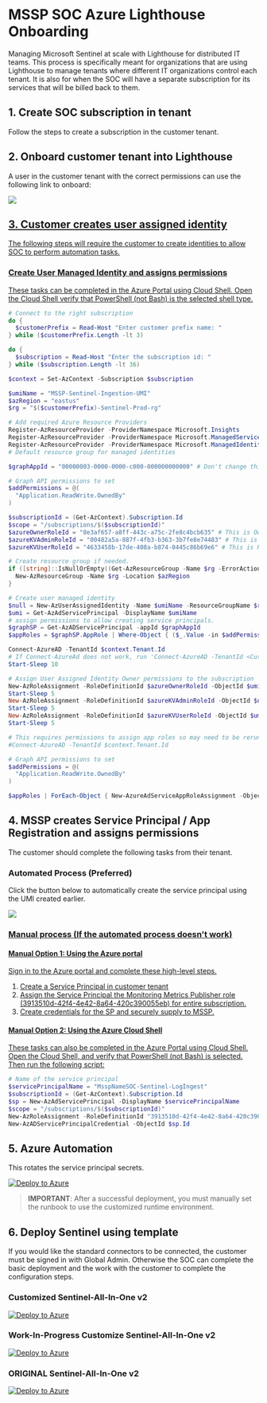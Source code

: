 # MSSP SOC Azure Lighthouse Onboarding

Managing Microsoft Sentinel at scale with Lighthouse for distributed IT teams. This process is specifically meant for organizations that are using Lighthouse to manage tenants where different IT organizations control each tenant. It is also for when the SOC will have a separate subscription for its services that will be billed back to them.

## 1. Create SOC subscription in tenant

Follow the steps to create a subscription in the customer tenant.

## 2. Onboard customer tenant into Lighthouse

A user in the customer tenant with the correct permissions can use the following link to onboard:

<a href="https://portal.azure.com/#create/Microsoft.Template/uri/https%3A%2F%2Fraw.githubusercontent.com%2Fjoelst%2FAzLighthouse%2Fmain%2FLighthouse-Offers%2Flighthouse-offer1.json/createUIDefinitionUri/https%3A%2F%2Fraw.githubusercontent.com%2Fjoelst%2FAzLighthouse%2Fmain%2FLighthouse-Offers%2FcreateUiDefinition.json" target="_blank"><img src="https://aka.ms/deploytoazurebutton"/>

## 3. Customer creates user assigned identity

The following steps will require the customer to create identities to allow SOC to perform automation tasks.

### Create User Managed Identity and assigns permissions

These tasks can be completed in the Azure Portal using Cloud Shell. Open the Cloud Shell verify that PowerShell (not Bash) is the selected shell type.

```PowerShell
# Connect to the right subscription
do {
  $customerPrefix = Read-Host "Enter customer prefix name: "
} while ($customerPrefix.Length -lt 3)

do {
  $subscription = Read-Host "Enter the subscription id: "
} while ($subscription.Length -lt 36)

$context = Set-AzContext -Subscription $subscription

$umiName = "MSSP-Sentinel-Ingestion-UMI"
$azRegion = "eastus"
$rg = "$($customerPrefix)-Sentinel-Prod-rg"

# Add required Azure Resource Providers
Register-AzResourceProvider -ProviderNamespace Microsoft.Insights
Register-AzResourceProvider -ProviderNamespace Microsoft.ManagedServices
Register-AzResourceProvider -ProviderNamespace Microsoft.ManagedIdentity
# Default resource group for managed identities

$graphAppId = "00000003-0000-0000-c000-000000000000" # Don't change this.

# Graph API permissions to set
$addPermissions = @(
  "Application.ReadWrite.OwnedBy"
)

$subscriptionId = (Get-AzContext).Subscription.Id
$scope = "/subscriptions/$($subscriptionId)"
$azureOwnerRoleId = "8e3af657-a8ff-443c-a75c-2fe8c4bcb635" # This is Owner.
$azureKVAdminRoleId = "00482a5a-887f-4fb3-b363-3b7fe8e74483" # This is Key Vault Administrator.
$azureKVUserRoleId = "4633458b-17de-408a-b874-0445c86b69e6" # This is Key Vault Secrets User.

# Create resource group if needed.
if ([string]::IsNullOrEmpty((Get-AzResourceGroup -Name $rg -ErrorAction SilentlyContinue))) {
  New-AzResourceGroup -Name $rg -Location $azRegion
}

# Create user managed identity
$null = New-AzUserAssignedIdentity -Name $umiName -ResourceGroupName $rg -Location $AzRegion
$umi = Get-AzAdServicePrincipal -DisplayName $umiName
# assign permissions to allow creating service principals.
$graphSP = Get-AzADServicePrincipal -appId $graphAppId
$appRoles = $graphSP.AppRole | Where-Object { ($_.Value -in $addPermissions) -and ($_.AllowedMemberType -contains "Application") }

Connect-AzureAD -TenantId $context.Tenant.Id
# If Connect-AzureAd does not work, run 'Connect-AzureAD -TenantId <CustomerTenantId>'
Start-Sleep 10

# Assign User Assigned Identity Owner permissions to the subscription 
New-AzRoleAssignment -RoleDefinitionId $azureOwnerRoleId -ObjectId $umi.Id -Scope $scope
Start-Sleep 5
New-AzRoleAssignment -RoleDefinitionId $azureKVAdminRoleId -ObjectId $umi.Id -Scope $scope
Start-Sleep 5
New-AzRoleAssignment -RoleDefinitionId $azureKVUserRoleId -ObjectId $umi.Id -Scope $scope
Start-Sleep 5

# This requires permissions to assign app roles so may need to be rerun by an administrator. Have them run the following
#Connect-AzureAD -TenantId $context.Tenant.Id

# Graph API permissions to set
$addPermissions = @(
  "Application.ReadWrite.OwnedBy"
)

$appRoles | ForEach-Object { New-AzureAdServiceAppRoleAssignment -ObjectId $umi.Id -PrincipalId $umi.Id -ResourceId $graphSp.Id -Id $_.Id }

```

## 4. MSSP creates Service Principal / App Registration and assigns permissions

The customer should complete the following tasks from their tenant.

### Automated Process (Preferred)

Click the button below to automatically create the service principal using the UMI created earlier.

<a href="https://portal.azure.com/#create/Microsoft.Template/uri/https%3A%2F%2Fraw.githubusercontent.com%2Fjoelst%2FAzLighthouse%2Fmain%2FDeploy-ServicePrincipal%2Fdeployment.json" target="_blank"><img src="https://aka.ms/deploytoazurebutton"/>

### Manual process (If the automated process doesn't work)

#### Manual Option 1: Using the Azure portal

Sign in to the Azure portal and complete these high-level steps.

1. Create a Service Principal in customer tenant
2. Assign the Service Principal the Monitoring Metrics Publisher role (3913510d-42f4-4e42-8a64-420c390055eb) for entire subscription.
3. Create credentials for the SP and securely supply to MSSP.

#### Manual Option 2: Using the Azure Cloud Shell

These tasks can also be completed in the Azure Portal using Cloud Shell. Open the Cloud Shell, and verify that PowerShell (not Bash) is selected. Then run the following script:

```PowerShell
# Name of the service principal
$servicePrincipalName = "MsspNameSOC-Sentinel-LogIngest"
$subscriptionId = (Get-AzContext).Subscription.Id
$sp = New-AzAdServicePrincipal -DisplayName $servicePrincipalName
$scope = "/subscriptions/$($subscriptionId)"
New-AzRoleAssignment -RoleDefinitionId "3913510d-42f4-4e42-8a64-420c390055eb" -ObjectId $sp.Id -Scope $scope
New-AzADServicePrincipalCredential -ObjectId $sp.Id
```

## 5. Azure Automation

This rotates the service principal secrets.

[![Deploy to Azure](https://aka.ms/deploytoazurebutton)](https://portal.azure.com/#create/Microsoft.Template/uri/https%3A%2F%2Fraw.githubusercontent.com%2Fjoelst%2FAzLighthouse%2Fmain%2Fazure-automate%2FautomationAccount.json)

> **IMPORTANT**: After a successful deployment, you must manually set the runbook to use the customized runtime environment.

## 6. Deploy Sentinel using template

If you would like the standard connectors to be connected, the customer must be signed in with Global Admin. Otherwise the SOC can complete the basic deployment and the work with the customer to complete the configuration steps.

### Customized Sentinel-All-In-One v2

[![Deploy to Azure](https://aka.ms/deploytoazurebutton)](https://portal.azure.com/#create/Microsoft.Template/uri/https%3A%2F%2Fraw.githubusercontent.com%2Fjoelst%2FAzLighthouse%2Fmain%2FDeploy-Sentinel%2Fazuredeploy.json/createUIDefinitionUri/https%3A%2F%2Fraw.githubusercontent.com%2Fjoelst%2FAzLighthouse%2Fmain%2FDeploy-Sentinel%2FcreateUiDefinition.json)

### Work-In-Progress Customize Sentinel-All-In-One v2

[![Deploy to Azure](https://aka.ms/deploytoazurebutton)](https://portal.azure.com/#create/Microsoft.Template/uri/https%3A%2F%2Fraw.githubusercontent.com%2Fjoelst%2FAzLighthouse%2Fmain%2FDeploy-Sentinel-Dev%2Fazuredeploy.json/createUIDefinitionUri/https%3A%2F%2Fraw.githubusercontent.com%2Fjoelst%2FAzLighthouse%2Fmain%2FDeploy-Sentinel-Dev%2FcreateUiDefinition.json)

### ORIGINAL Sentinel-All-In-One v2

[![Deploy to Azure](https://aka.ms/deploytoazurebutton)](https://portal.azure.com/#create/Microsoft.Template/uri/https%3A%2F%2Fraw.githubusercontent.com%2Fjoelst%2FAzLighthouse%2Fmain%2FSentinel-All-In-One%2Fv2%2Fazuredeploy.json/createUIDefinitionUri/https%3A%2F%2Fraw.githubusercontent.com%2Fjoelst%2FAzLighthouse%2Fmain%2FSentinel-All-In-One%2Fv2%2FcreateUiDefinition.json)
